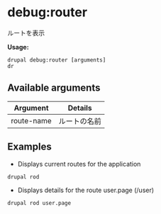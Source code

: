 # debug:router
ルートを表示

**Usage:**
```
drupal debug:router [arguments]
dr
```

## Available arguments
Argument | Details
---------|-------------
route-name | ルートの名前

## Examples
* Displays current routes for the application
```
drupal rod
```
* Displays details for the route user.page (/user)
```
drupal rod user.page
```
